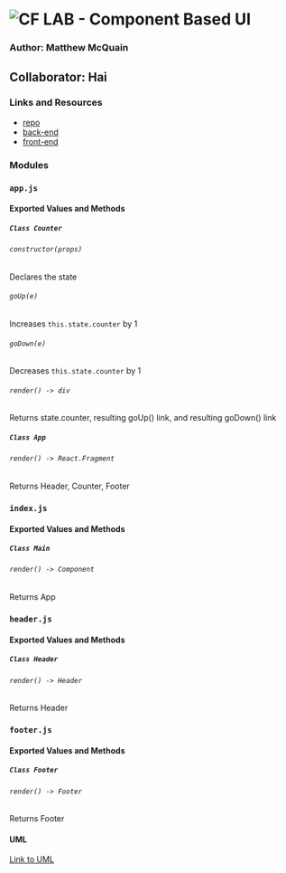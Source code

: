 # ![CF](http://i.imgur.com/7v5ASc8.png) LAB - Component Based UI

### Author: Matthew McQuain

## Collaborator: Hai

### Links and Resources

- [repo](https://github.com/mattoattacko/lab-26-Component-Based-UI)
- [back-end](https://codesandbox.io/s/6zwn16243z)
- [front-end](https://6zwn16243z.codesandbox.io/)

### Modules

### `app.js`

#### Exported Values and Methods

##### `Class Counter`

###### `constructor(props)`

Declares the state

###### `goUp(e)`

Increases `this.state.counter` by 1

###### `goDown(e)`

Decreases `this.state.counter` by 1

###### `render() -> div`

Returns state.counter, resulting goUp() link, and resulting goDown() link

##### `Class App`

###### `render() -> React.Fragment`

Returns Header, Counter, Footer

### `index.js`

#### Exported Values and Methods

##### `Class Main`

###### `render() -> Component`

Returns App

### `header.js`

#### Exported Values and Methods

##### `Class Header`

###### `render() -> Header`

Returns Header

### `footer.js`

#### Exported Values and Methods

##### `Class Footer`

###### `render() -> Footer`

Returns Footer

#### UML

[Link to UML](assets/image.jpg)
